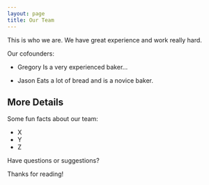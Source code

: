```yaml
---
layout: page
title: Our Team
---
```


This is who we are. We have great experience and work really hard.

Our cofounders:

* Gregory
Is a very experienced baker...

* Jason
Eats a lot of bread and is a novice baker.

## More Details

Some fun facts about our team:

* X
* Y
* Z

Have questions or suggestions? 

Thanks for reading!
